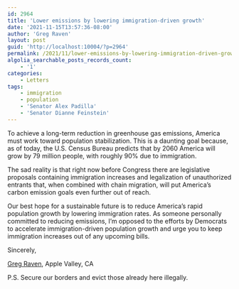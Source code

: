 ```yaml
---
id: 2964
title: 'Lower emissions by lowering immigration-driven growth'
date: '2021-11-15T13:57:36-08:00'
author: 'Greg Raven'
layout: post
guid: 'http://localhost:10004/?p=2964'
permalink: /2021/11/lower-emissions-by-lowering-immigration-driven-growth/
algolia_searchable_posts_records_count:
    - '1'
categories:
    - Letters
tags:
    - immigration
    - population
    - 'Senator Alex Padilla'
    - 'Senator Dianne Feinstein'
---
```


To achieve a long-term reduction in greenhouse gas emissions, America must work toward population stabilization. This is a daunting goal because, as of today, the U.S. Census Bureau predicts that by 2060 America will grow by 79 million people, with roughly 90% due to immigration.

The sad reality is that right now before Congress there are legislative proposals containing immigration increases and legalization of unauthorized entrants that, when combined with chain migration, will put America’s carbon emission goals even further out of reach.

Our best hope for a sustainable future is to reduce America’s rapid population growth by lowering immigration rates. As someone personally committed to reducing emissions, I’m opposed to the efforts by Democrats to accelerate immigration-driven population growth and urge you to keep immigration increases out of any upcoming bills.

Sincerely,

[Greg Raven](https://www.gregraven.org/), Apple Valley, CA

P.S. Secure our borders and evict those already here illegally.